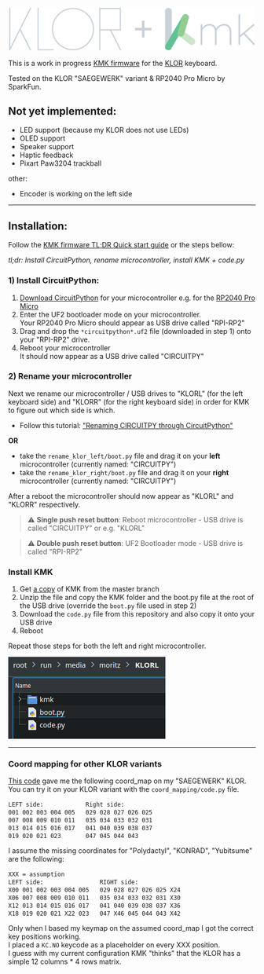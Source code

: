 <p align="center">
  <img alt="KLOR KMK logo" width="500" src="images/klor_kmk.svg">
</p>


This is a work in progress [KMK firmware](http://kmkfw.io/) for the [KLOR](https://github.com/GEIGEIGEIST/klor) keyboard.

Tested on the KLOR "SAEGEWERK" variant & RP2040 Pro Micro by SparkFun.

## Not yet implemented:

- LED support (because my KLOR does not use LEDs)
- OLED support
- Speaker support
- Haptic feedback
- Pixart Paw3204 trackball

other:
- Encoder is working on the left side

___
## Installation:
Follow the [KMK firmware TL;DR Quick start guide](http://kmkfw.io/docs/Getting_Started/#tldr-quick-start-guide) or the steps bellow:

*tl;dr: Install CircuitPython, rename microcontroller, install KMK + code.py*

### 1) Install CircuitPython:
1) [Download CircuitPython](https://circuitpython.org/downloads) for your microcontroller e.g. for the [RP2040 Pro Micro](https://circuitpython.org/board/sparkfun_pro_micro_rp2040/)
2) Enter the UF2 bootloader mode on your microcontroller.\
   Your RP2040 Pro Micro should appear as USB drive called "RPI-RP2"
3) Drag and drop the `*circuitpython*.uf2` file (downloaded in step 1) onto your "RPI-RP2" drive.
4) Reboot your microcontroller\
   It should now appear as a USB drive called "CIRCUITPY"

### 2) Rename your microcontroller
Next we rename our microcontroller / USB drives to "KLORL" (for the left keyboard side) and "KLORR" (for the right keyboard side) in order for KMK to figure out which side is which. 

- Follow this tutorial: ["Renaming CIRCUITPY through CircuitPython"](https://learn.adafruit.com/welcome-to-circuitpython/renaming-circuitpy#renaming-circuitpy-through-circuitpython-3014813)

**OR**

- take the `rename_klor_left/boot.py` file and drag it on your **left** microcontroller (currently named: "CIRCUITPY")
- take the `rename_klor_right/boot.py` file and drag it on your **right** microcontroller (currently named: "CIRCUITPY")

After a reboot the microcontroller should now appear as "KLORL" and "KLORR" respectively.

> :warning: **Single push reset button**: Reboot microcontroller - USB drive is called "CIRCUITPY" or e.g. "KLORL"

> :warning: **Double push reset button**: UF2 Bootloader mode - USB drive is called "RPI-RP2"

### Install KMK 
1) Get [a copy](https://github.com/KMKfw/kmk_firmware/archive/refs/heads/master.zip) of KMK from the master branch 
2) Unzip the file and copy the KMK folder and the boot.py file at the root of the USB drive (override the `boot.py` file used in step 2)
3) Download the `code.py` file from this repository and also copy it onto your USB drive
4) Reboot

Repeat those steps for both the left and right microcontroller.

<p>
  <img alt="KLOR KMK logo" src="images/klor_drive.png">
</p>

___
   
### Coord mapping for other KLOR variants
[This code](http://kmkfw.io/docs/porting_to_kmk/#find-your-coord-mapping) gave me the following coord_map on my "SAEGEWERK" KLOR. You can try it on your KLOR variant with the `coord_mapping/code.py` file.

```
LEFT side:            Right side:
001 002 003 004 005   029 028 027 026 025
007 008 009 010 011   035 034 033 032 031
013 014 015 016 017   041 040 039 038 037
019 020 021 023       047 045 044 043

```
I assume the missing coordinates for "Polydactyl", "KONRAD", "Yubitsume" are the following:

```
XXX = assumption
LEFT side:                RIGHT side:
X00 001 002 003 004 005   029 028 027 026 025 X24
X06 007 008 009 010 011   035 034 033 032 031 X30
X12 013 014 015 016 017   041 040 039 038 037 X36
X18 019 020 021 X22 023   047 X46 045 044 043 X42
```
Only when I based my keymap on the assumed coord_map I got the correct key positions working.\
I placed a `KC.NO` keycode as a placeholder on every XXX position.\
I guess with my current configuration KMK "thinks" that the KLOR has a simple 12 columns * 4 rows matrix.

